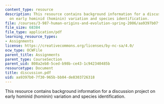 ```yaml
---
content_type: resource
description: This resource contains background information for a discussion project
  on early hominid (hominin) variation and species identification.
file: /courses/3-987-human-origins-and-evolution-spring-2006/aa9397b07f30965bbb04de8303726318_discussion.pdf
file_size: 68384
file_type: application/pdf
learning_resource_types:
- Assignments
license: https://creativecommons.org/licenses/by-nc-sa/4.0/
ocw_type: OCWFile
parent_title: Assignments
parent_type: CourseSection
parent_uid: 808a2eb8-5ced-b98b-ce43-1c942340485b
resourcetype: Document
title: discussion.pdf
uid: aa9397b0-7f30-965b-bb04-de8303726318
---
```

This resource contains background information for a discussion project on early hominid (hominin) variation and species identification.